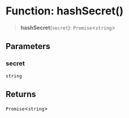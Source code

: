 # Function: hashSecret()

> **hashSecret**(`secret`): `Promise`\<`string`\>

## Parameters

### secret

`string`

## Returns

`Promise`\<`string`\>
